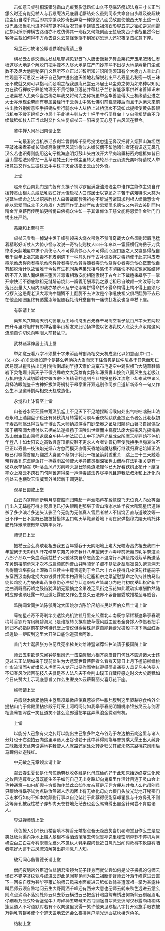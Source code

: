 <!-- { "loadSidebar": true } -->
　　击如意云桌引桐溪猎晓霜山光痕我影低昂仰山久不见临济瘦却法身三寸长正当恁么时还有能见杖人与我愚庵法兄底眉毛厮结处么虽则同条共命各自步趋及彼超轶绝尘仍自瞠乎其后即其宗兼众妙奇出异常一棒撩空八面受敌直使他西天东土这一队没巴鼻汉当机也进不得前退不得后况其余乎饶彼五祖演欲形容五宗之密如逆耳闻雷红旗闪烁断碑横古路语亦不过仿佛其一班我又何能刻画无盐唐突西子也哉虽然今日客听主裁如何得不方命去良久云莫怪驰驱不到家窃恐巡人还犯夜复击如意下座。

　　冯昆石七帙诸公即设供喻指庵请上堂

　　横杖云古佛交通拄杖机毗耶城见彩云飞大唐击鼓新罗舞金粟花开玉果肥诸仁者秪这尽大地是个解脱门把手拽不入尽大地是庄严门妙笔写不出尽大地是寿量门尘点数不及尽大地是秘密门义理所不立正以非智所知非识所测须知有个大愿力人乘此自性现量不可思议三昧于自己胸中迸出遮天盖地若解脱若庄严若寿量若秘密一切三昧无不成就又何可以指马而足喻之哉我愚庵兄尝云冯居士以尘劳之俦为如来种以知见力在欲行禅故于彝伦物理无不贯彻抑且莲花并蒂桂子兰孙皆能承事供养诸善知识末上法喜杖人尤亲今当古稀之年我又将何为之称祝更举金华善慧傅大士机缘请公进之大士亦示现尘劳而有眷属尝经行于云黄山中感七佛引前维摩接后而且于达磨未来前拈出教外别传意空手把锄头步行骑水牛人从桥上过桥流水不流如此提唱使黄头碧眼当机亦不敢正眼视之也居士于此透去则与大士把手并行同登向上又何佛祖慧命不我续哉秪如杖人正当此时又作么生复卓杖云一阳来复天心见千古风流在秪今。

　　鉴中禅人同孙归南请上堂

　　一句最淆讹当机杀活多刹竿曾倒却千圣尽投戈忽逢无鼻汉把臂入烟萝山海坦然平敲冰来煮茶或长啸或高歌就里风流谁得似未嫌伎俩不如他诸仁者还有识这无鼻孔汉么若也识得则能用这句子挑海底明灯鼓山头白浪开大平痴暗垂秘密光幢秪如昔日当山雪松法师曾拈一茎草建梵王刹于微尘里转大法轮孙子云礽流光奕叶特请杖人举扬意旨又作么生振杖云手中杖子天台拔指出云山分外奇。

　　上堂

　　赵州东西南北门是门皆有关捩子铜沙锣里满盛油浩浩尘中谁作主能作主须自许拨转灵山根头头咸法乳西江好木侄启杖人曰邓居士以克家之子苦于病难特求大慈为说延生续命之法以绍宗祚杖人曰善哉即我佛祖亦不辞游历诸国求利根人续佛慧命今能以恩爱而成父子义命发广大愿而作无上妙严如舍恩爱而求德性又何异去美矿而构精金弃良薪而传明焰更听偈曰佛视众生如一子其谁仰体于慈父能将恩爱作金针门门绣出庄严路。

　　愚庵和上至引座

　　卓杖云看看一棹湖中发千峰引领来火烧衣带急不禁叫奇哉大众各须剔起眉毛猛着精彩好听杖人大惊小怪与汝说一奇特何则杖人四十年来以一霜藤横行海岳于刀兵惨杀天翻地覆中求个真伤心人不可得真快心人不可得而心服口服之人又岂易得哉自我千百年上祖宗服毒不死者别遗下一种丹头作千古补偏救弊之毒药使于此宗得皮者毒杀他皮得肉者毒杀他肉得骨者毒杀他骨得髓者毒杀他髓得心者毒杀他心正要他自有超脱活计以故留难于今独有生死同条老弟兄相与感伤不彻痛快不彻如冤家厮结斧斫不开入佛入魔纵横三堕若非毒毒相激安能相随傲睨于古今上下哉适来皋亭于一掌开宗快活不彻底歇祖无缝塔前烧此一瓣香用酬毒乳之恩老祖已自破颜一笑汝等何幸落此没量大人局内即我亦攀跻不及宁论汝等拼得命拼不得命构得上构不得上直须尽行拶入这愚庵老汉大毒海中翻腾不上翻腾不去许汝是个哮吼使祖父俱尽翻腾不去已在他金刚圈里终有透露汝等但随我礼请升堂自有一痛快打发汝也复卓杖下座。

　　有彰请上堂

　　巢知风穴知雨天机幻出谁为主岭梅绽玉占先春午马凌空看子鼠百尺竿头五两轻四升斗里呼相杵有彰禅客偕半山桥友来此助扬禅悦以乞法乳杖人点汝头点汝尾这风流须自许切忌向明眼人前错乱举。

　　武林诸荐绅居士请上堂

　　举如意云看八字不须撇十字未添画蓦劄两相交天机成造化以如意画[中-口+(乂-(必-心))]云秪如遮个是甚么老聃执大象而天下往刍狗是民仲尼各于其党而知仁居易观过瞿昙拈出勾引傍嗤倒却刹竿撩天索价鸟窠布毛逐空中鸩影横飞大随草鞋惊岩下灵龟爆卦真天子不假尧舜敕文大英雄肯卖陈年滞货曹山按剑八面风生庞老吸江万机俱堕大藏切脚钵罗娘五宗不传精骨挫逗到今日物换星移江流愈下却幸武林诸公具择法眼能鉴千古神奸拔除奇祸特于皋亭重开双选别作同参且道斩新条令一句又作么生不见道蓦劄两相交天机成造化。

　　永觉和上讣音至上堂

　　山苍苍水茫茫藤林荒滞肌尪上不见天下不见地捏断咽喉何处出气咄咄咄鼓山法叔永和上踏翻盘子也还有见秋清月转霜轮河淡斗垂夜柄默默全提正令者么此老叔初于寿昌师翁处得旨后于博山先大师纳戒深得门庭堂奥之密及归隐荷山著书自娱偶受知于瓶窑闻大师付以云栖戒法遂推扬于温陵出世继而主真寂法席大振宗风光摇海岳及山僧主鼓山闻师退居金华特与护法延归山中不动声光坐成宝所摩天峭异鹤不停机年登八十如太阳玄之高致且喜顶相皮鞋不更求人今者讣音初至使我换手捶胸哀泣不已正以寿昌一枝法焰光烁八方忽而摸灭直得天昏地暗魔魅横行继读归真记始知正法眼已付嘱霈首座乃翻然大喜这个蔡胡子将此一枝圣箭射透重关　跳上三十三天触着帝释鼻孔东海鲤鱼打一捧霖雨盆倾使大地异苗灵根深密也山僧忝在法乳相关更有一偈以表举扬霜飞叶落金风泠屴崱峰头慧日颓莫道法幢今已灭好看铁树正花开下座复率众上祭云不跨石门句阿谁道得亲一声涂毒鼓法界尽平沉且道我法叔永和上迁化向何处去也横吹玉笛威音外唤起新丰调更新。

　　观星日圆戒上堂

　　白云向寒崖而断明月随夜船而归晓起一声渔唱芦花宿鹭惊飞无位真人向汝等面门出入无踪迹可得才贬眉毛已打失眼睛也那堪于雪山泠冰冰处半夜大叫观星悟道赚杀了多少演若多迷头认影至今无能为无位真人雪屈者杖人不惜饶舌直与道破汝等一日不作一日不食既已披披搭搭钵盂口朝天草鞋鼻着地下雨在家弹指穆力陵天晴托钵底托钵搬柴底搬柴切莫辜负好。

　　师诞日上堂

　　振杖云会么真歇老祖去我五百年望我于无阴阳地上建大光幢寿昌先祖去我四十年望我于无影树头开花结果东苑先师去我廿八年望我于六毒峰前掀翻五乳争奈这孟八郎子孙以一条血滴滴拄杖子火驰冰突冒命忘危坐不温席行不辞疲踏残芳草断送落花黄鹤楼前倩秀才次不成崔颢底韵曹山井畔骑驴子觑不见法身茎眉凛良久邈真溯无言得髓谁堪振向上深微自应续主中尊贵逗到于今已六十六白接得几枚没勾挂底嗣子东穿西汲南掏北捞大似钱贯井索木杓箍篱何足塞祖宗之厚望慰慧命之传持甚愧马齿徒长鸡筋无力醍醐毒药快意伤心滞货与此遗艰都卢皆属分内是何初度受此祝辞新丰之曲调既高药峤之鼓笛犹渺朝无猿摘之金果晚乏凤衔之玉花如此荒疏实难酬酢然随时应郎也须吐露一句且道吐露底又作么生良久云法界不容吾自委敢推楼至与威音。

　　监院阔堂同护法陈瓠庵沈大匡姚尔含陈阶尺胡长民赵声伯众居士请上堂

　　蓦劄星芒奇不奇刹竿尖透饮光机油铛月里亲煎煮北斗南辰惊罕稀秪遮皋亭春暖梅萼香霏丹霄凤舞碧海龙飞是谁拨转关捩疾使草偃风威主盟者全身拶入作倡者把手同归不必指庭前花梦何待讯壁上僧仪但得髻珠迥露自能锦缝光披骰子掷下满盘红香烟迸破一炉灰到这里大开笑口底你道孤负阿谁。

　　普门大士诞辰张方伯范兵宪李榷关刘给谏暨诸荐绅护法请于报国院上堂

　　师云五更欲觉忽闻钟梦里风光一击空醒起六根齐感应普门何处不圆通诸大士还见过去正法明如来于现前出生为大悲观世音菩萨者么看看天际日上月下槛前柳绿桃红水流湿而火就燥风从虎而云从龙正以圣作而物睹寂感而道通圣人具足凡夫法圣人不知春风吹起百花枝凡夫具足圣人法凡夫不会荆山璞玉自藏粹感之时义大矣哉秪如今日庆赞大士示现底意旨又作么生聻良久云薪薪丽火喜灯花下座。

　　樵师请上堂

　　丹霞烧木佛累他院主堕眉须翠微应供真惹彼怀牛胀肚腹到这里驱耕夺食格外全提拈山门于佛殿里拈佛殿于灯笼上呵呵呵何如我皋亭春光明媚桃李锦披灵云与剑客相逢蓦劄浑成一笑且道笑个甚么渔郎漫把竿丝弄纵浪金鳞别有机。

　　上堂

　　以能分人己愈有火之传灯以能出生己愈多种之布谷乃于左边拍云向这里与诸人分灯也于右边拍云向这里与诸人出谷也若于此中荐得则能与普贤乘大愿王出入藏身三昧撒漫天丝网设遍地钩锥使人人就路还家处处转身归父其或未然夹路桃花风雨后马蹄何处避残红。

　　中元敏之元章领众请上堂

　　召云春生夏长是化母底勤劳秋收冬藏是化母底俭约好于此知原始返终变生化死之故目连尊者之母既能生圣子如何自己无出身路却向鬼窟里作活计目连于灵山会上称神通第一如何却假十方僧伽作兰盆会始能度亲莫是示异方便从井救人么也须别具只眼始得皋亭试为点破汝等诸人赤肉团上有无始化毋向六根门头放光动地开秘密门示忠孝行如何不知本始颠倒行事以自沦坠若于此荐得便能穿却瞿昙与十方鼻孔不则汝等鼻孔被我柱杖子穿却向天苍苍地茫茫去也会么鸳鸯绣出自金针何尝不肯度诸人。

　　界滋禅师请上堂

　　秋色撩人引兴长山楼幽喷木樨香无端指点吾无隐应笑当机老晦堂且作么生是应笑处秪为渠向净地上赚人躲根不得洒洒落落去何似皋亭这里峰峦峭异鹤不停机片月横空白云自在今有崇善法侄久不见杖人特来探问我近日风光当如何款待不致更有哂者噫好大哥千古风流须解笑出群消息几人知。

　　破幻闻心偕曹德长请上堂

　　僧问夜明帘外臣退位以朝君宝镜台前子转身而就父且如何是父子投机的句师云怪石不镌字苔纹孰与成进云即此见闻非见闻为甚二祖断却臂师云叶落千峰露进云直下一回亲自荐为甚华亭覆却船师云风来水面痕进云秪如歇翁亲遭淳祖一掌为甚露柱叫屈师云须自瞥地问云生大野雨洒千峰还有西来大意也无师云鹤来秋色远进云恁么则点点滴滴不落别处师云凤去彩云横进云已把金针暗度鸳鸯绣出何新师云剔起眉毛仔细看乃云双轮合璧泥牛入海如神五曜经天石马回途自妙微云淡河汉秋露滴梧桐路逢达道人不将语默对若有个汉向这里发得一笑许他亲见歇祖八字打开别施手眼衣被万物乳育群英使个个遮天盖地去还会么夜排月户清光远山拭秋棱秀色多。

　　结制上堂

